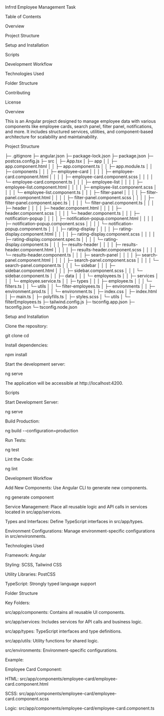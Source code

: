 Infrrd Employee Management Task


Table of Contents

Overview

Project Structure

Setup and Installation

Scripts

Development Workflow

Technologies Used

Folder Structure

Contributing

License

Overview

This is an Angular project designed to manage employee data with various components like employee cards, search panel, filter panel, notifications, and more. It includes structured services, utilities, and component-based architecture for scalability and maintainability.

Project Structure

├─ .gitignore
├─ angular.json
├─ package-lock.json
├─ package.json
├─ postcss.config.js
├─ src
│  ├─ App.tsx
│  ├─ app
│  │  ├─ app.component.html
│  │  ├─ app.component.ts
│  │  ├─ app.module.ts
│  │  ├─ components
│  │  │  ├─ employee-card
│  │  │  │  ├─ employee-card.component.html
│  │  │  │  ├─ employee-card.component.scss
│  │  │  │  └─ employee-card.component.ts
│  │  │  ├─ employee-list
│  │  │  │  ├─ employee-list.component.html
│  │  │  │  ├─ employee-list.component.scss
│  │  │  │  └─ employee-list.component.ts
│  │  │  ├─ filter-panel
│  │  │  │  ├─ filter-panel.component.html
│  │  │  │  ├─ filter-panel.component.scss
│  │  │  │  ├─ filter-panel.component.spec.ts
│  │  │  │  └─ filter-panel.component.ts
│  │  │  ├─ header
│  │  │  │  ├─ header.component.html
│  │  │  │  ├─ header.component.scss
│  │  │  │  └─ header.component.ts
│  │  │  ├─ notification-popup
│  │  │  │  ├─ notification-popup.component.html
│  │  │  │  ├─ notification-popup.component.scss
│  │  │  │  └─ notification-popup.component.ts
│  │  │  ├─ rating-display
│  │  │  │  ├─ rating-display.component.html
│  │  │  │  ├─ rating-display.component.scss
│  │  │  │  ├─ rating-display.component.spec.ts
│  │  │  │  └─ rating-display.component.ts
│  │  │  ├─ results-header
│  │  │  │  ├─ results-header.component.html
│  │  │  │  ├─ results-header.component.scss
│  │  │  │  └─ results-header.component.ts
│  │  │  ├─ search-panel
│  │  │  │  ├─ search-panel.component.html
│  │  │  │  ├─ search-panel.component.scss
│  │  │  │  └─ search-panel.component.ts
│  │  │  └─ sidebar
│  │  │     ├─ sidebar.component.html
│  │  │     ├─ sidebar.component.scss
│  │  │     └─ sidebar.component.ts
│  │  ├─ data
│  │  │  └─ employees.ts
│  │  ├─ services
│  │  │  └─ employee.service.ts
│  │  ├─ types
│  │  │  ├─ employee.ts
│  │  │  └─ filters.ts
│  │  └─ utils
│  │     └─ filter-employees.ts
│  ├─ environments
│  │  ├─ environment.prod.ts
│  │  └─ environment.ts
│  ├─ index.css
│  ├─ index.html
│  ├─ main.ts
│  ├─ polyfills.ts
│  ├─ styles.scss
│  └─ utils
│     └─ filterEmployees.ts
├─ tailwind.config.js
├─ tsconfig.app.json
├─ tsconfig.json
└─ tsconfig.node.json

Setup and Installation

Clone the repository:

git clone <repository-url>
cd <project-directory>

Install dependencies:

npm install

Start the development server:

ng serve

The application will be accessible at http://localhost:4200.

Scripts

Start Development Server:

ng serve

Build Production:

ng build --configuration=production

Run Tests:

ng test

Lint the Code:

ng lint

Development Workflow

Add New Components:
Use Angular CLI to generate new components.

ng generate component <component-name>

Service Management:
Place all reusable logic and API calls in services located in src/app/services.

Types and Interfaces:
Define TypeScript interfaces in src/app/types.

Environment Configurations:
Manage environment-specific configurations in src/environments.

Technologies Used

Framework: Angular

Styling: SCSS, Tailwind CSS

Utility Libraries: PostCSS

TypeScript: Strongly typed language support

Folder Structure

Key Folders:

src/app/components: Contains all reusable UI components.

src/app/services: Includes services for API calls and business logic.

src/app/types: TypeScript interfaces and type definitions.

src/app/utils: Utility functions for shared logic.

src/environments: Environment-specific configurations.

Example:

Employee Card Component:

HTML: src/app/components/employee-card/employee-card.component.html

SCSS: src/app/components/employee-card/employee-card.component.scss

Logic: src/app/components/employee-card/employee-card.component.ts

